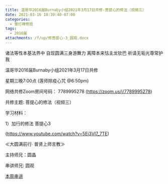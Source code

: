 ```yaml
---
title: 温哥华2016届Burnaby小组2021年3月17日共修-菩提心的修法（视频三）
date: 2021-03-16 18:39:40-07:00
categories:
  - 慧灯禅修班
tags:
  - 2016届
attachments: /f/up/修菩提心-3_圆观.docx
---
```

诸法等性本基法界中 自现圆满三身游舞力 离障本来怙主龙钦巴 祈请无垢光尊常护我

温哥华2016届Burnaby小组2021年3月17日共修 

星期三晚7:00点 (莲师除疫心咒 @6:50pm)

网络共修Zoom房间号码： 7789995278 (<https://zoom.us/j/7789995278>)

共修主题: 菩提心的修法（视频三）


学习材料：

1）加行的修法 菩提心3

(<https://www.youtube.com/watch?v=5Ej3VI7_7TE>)


≪大圆满前行∙ 普贤上师言教≫ 　


主持师兄：圆晶

串讲师兄: 圆观

[本周串讲](https://s3.ca-central-1.wasabisys.com/hddata/f.huidengchanxiu.net/hdv/f/up/修菩提心-3_圆观.docx)